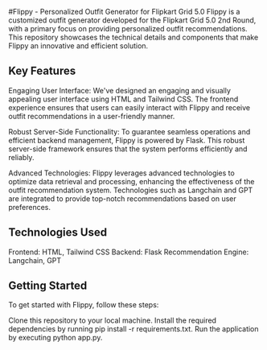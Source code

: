 #Flippy - Personalized Outfit Generator for Flipkart Grid 5.0
Flippy is a customized outfit generator developed for the Flipkart Grid 5.0 2nd Round, with a primary focus on providing personalized outfit recommendations. This repository showcases the technical details and components that make Flippy an innovative and efficient solution.

## Key Features
Engaging User Interface: We've designed an engaging and visually appealing user interface using HTML and Tailwind CSS. The frontend experience ensures that users can easily interact with Flippy and receive outfit recommendations in a user-friendly manner.

Robust Server-Side Functionality: To guarantee seamless operations and efficient backend management, Flippy is powered by Flask. This robust server-side framework ensures that the system performs efficiently and reliably.

Advanced Technologies: Flippy leverages advanced technologies to optimize data retrieval and processing, enhancing the effectiveness of the outfit recommendation system. Technologies such as Langchain and GPT are integrated to provide top-notch recommendations based on user preferences.

## Technologies Used
Frontend: HTML, Tailwind CSS
Backend: Flask
Recommendation Engine: Langchain, GPT

## Getting Started
To get started with Flippy, follow these steps:

Clone this repository to your local machine.
Install the required dependencies by running pip install -r requirements.txt.
Run the application by executing python app.py.
